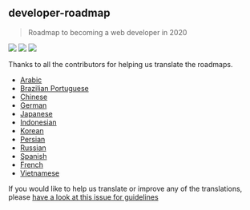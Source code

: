 ## developer-roadmap
> Roadmap to becoming a web developer in 2020

[![](https://img.shields.io/badge/-Roadmaps%20-0a0a0a.svg?style=flat&colorA=0a0a0a)](http://roadmap.sh)
[![](https://img.shields.io/badge/-Guides-0a0a0a.svg?style=flat&colorA=0a0a0a)](http://roadmap.sh/guides)
[![](https://img.shields.io/badge/%E2%9D%A4-YouTube%20Channel-0a0a0a.svg?style=flat&colorA=0a0a0a)](https://www.youtube.com/channel/UCA0H2KIWgWTwpTFjSxp0now?sub_confirmation=1)

Thanks to all the contributors for helping us translate the roadmaps.

* [Arabic](./arabic)
* [Brazilian Portuguese](./portuguese)
* [Chinese](./chinese)
* [German](./german)
* [Japanese](./japanese)
* [Indonesian](./indonesian)
* [Korean](./korean)
* [Persian](./persian)
* [Russian](./russian)
* [Spanish](./spanish)
* [French](./french)
* [Vietnamese](./vietnamese)


If you would like to help us translate or improve any of the translations, please [have a look at this issue for guidelines](https://github.com/kamranahmedse/developer-roadmap/issues/669)
